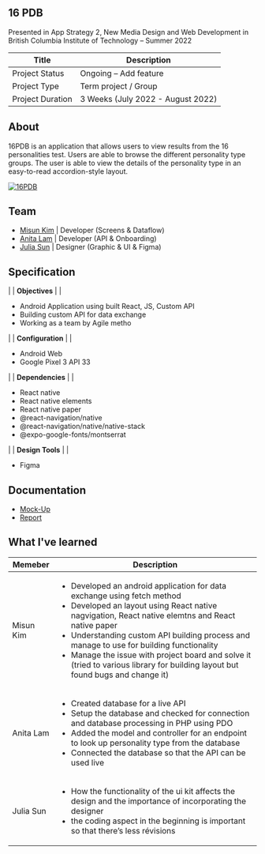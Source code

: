 


## 16 PDB

Presented in App Strategy 2, New Media Design and Web Development in British Columbia Institute of Technology – Summer 2022 


| Title                                       | Description                                           |
| ------------------------------------------- | ----------------------------------------------------- |
| Project Status | Ongoing – Add feature |
| Project Type | Term project / Group |
| Project Duration | 3 Weeks (July 2022 - August 2022) |

## About
 
16PDB is an application that allows users to view results from the 16 personalities test. Users are able to browse the different personality type groups. The user is able to view the details of the personality type in an easy-to-read accordion-style layout. 


[![16PDB](https://img.youtube.com/vi/XRYKxl7qu4M/0.jpg)](https://www.youtube.com/watch?v=XRYKxl7qu4M "16PDB Application")

## Team
* [Misun Kim](https://portfolio.misunkim.ca/) | Developer (Screens & Dataflow)
* [Anita Lam](http://anitalam.ca/) | Developer (API & Onboarding)
* [Julia Sun](https://juliasun.ca/) | Designer (Graphic & UI & Figma)

## Specification
  
|
| **Objectives** |
| <ul><li>Android Application using built React, JS, Custom API</li><li>Building custom API for data exchange</li><li>Working as a team by Agile metho</li></ul>|
| **Configuration** |
| <ul><li>Android Web</li><li>Google Pixel 3 API 33</li></ul> |
| **Dependencies** |
| <ul><li>React native</li><li>React native elements</li><li>React native paper</li><li>@react-navigation/native</li><li>@react-navigation/native/native-stack</li><li>@expo-google-fonts/montserrat</li></ul> |
| **Design Tools** |
| <ul><li>Figma</li></ul> 

## Documentation
* [Mock-Up](https://www.figma.com/proto/Ci1NCagtCworsori507MAx/16PDB?node-id=30%3A18&scaling=min-zoom&page-id=0%3A1&starting-point-node-id=9%3A50)
* [Report](https://docs.google.com/document/d/12S2KsdmgKW2aRrFBunLbVG3272S31omO3tlsJ11Atq8/edit?usp=sharing)



## What I've learned
  
| Memeber                                        | Description                                           |
| ------------------------------------------- | ----------------------------------------------------- |
| Misun Kim | <ul><li>Developed an android application for data exchange using fetch method</li><li>Developed an layout using React native nagvigation, React native elemtns and React native paper </li><li>Understanding custom API building process and manage to use for building functionality</li><li>Manage the issue with project board and solve it (tried to various library for building layout but found bugs and change it)</ul> |
| Anita Lam | <ul><li>Created database for a live API</li><li>Setup the database and checked for connection and database processing in PHP using PDO</li><li>Added the model and controller for an endpoint to look up personality type from the database</li><li>Connected the database so that the API can be used live</li></ul>|
| Julia Sun | <ul><li>How the functionality of the ui kit affects the design and the importance of incorporating the designer</li><li>the coding aspect in the beginning is important so that there’s less révisions</li></ul> |


   


